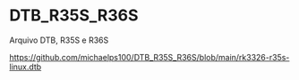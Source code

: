 # DTB_R35S_R36S
Arquivo DTB, R35S e R36S

https://github.com/michaelps100/DTB_R35S_R36S/blob/main/rk3326-r35s-linux.dtb
